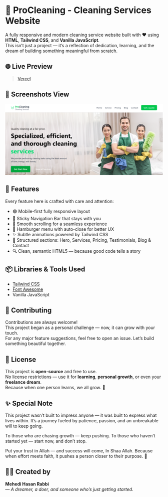 # 🧼 ProCleaning - Cleaning Services Website

A fully responsive and modern cleaning service website built with ❤️ using **HTML**, **Tailwind CSS**, and **Vanilla JavaScript**.  
This isn’t just a project — it’s a reflection of dedication, learning, and the dream of building something meaningful from scratch.


## 🌐 Live Preview

> [Vercel](https://pro-cleaning-omega.vercel.app/)

## 📸 Screenshots View

![Desktop Screenshot](images/ProCleaning.png)



## 🚀 Features

Every feature here is crafted with care and attention:

- 🟢 Mobile-first fully responsive layout
- 🧭 Sticky Navigation Bar that stays with you
- 🎯 Smooth scrolling for a seamless experience
- 📱 Hamburger menu with auto-close for better UX
- ✨ Subtle animations powered by Tailwind CSS
- 📑 Structured sections: Hero, Services, Pricing, Testimonials, Blog & Contact
- 🔍 Clean, semantic HTML5 — because good code tells a story



## 📦 Libraries & Tools Used

- [Tailwind CSS](https://tailwindcss.com/)
- [Font Awesome](https://fontawesome.com/)
- Vanilla JavaScript



## 🤝 Contributing

Contributions are always welcome!  
This project began as a personal challenge — now, it can grow with your touch.  
For any major feature suggestions, feel free to open an issue. Let’s build something beautiful together.



## 📄 License

This project is **open-source** and free to use.  
No license restrictions — use it for **learning**, **personal growth**, or even your **freelance dream**.  
Because when one person learns, we all grow. 🌱



## ✨ Special Note

This project wasn’t built to impress anyone — it was built to express what lives within.
It’s a journey fueled by patience, passion, and an unbreakable will to keep going.

To those who are chasing growth — keep pushing.
To those who haven’t started yet — start now, and don’t stop.

Put your trust in Allah — and success will come, In Shaa Allah.
Because when effort meets faith, it pushes a person closer to their purpose. 💙



## 👨‍💻 Created by

**Mehedi Hasan Rabbi**  
*— A dreamer, a doer, and someone who’s just getting started.*